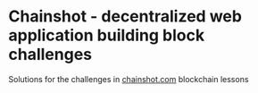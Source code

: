 # Chainshot - decentralized web application building block challenges  
 
Solutions for the challenges in [chainshot.com](https://www.chainshot.com/about) blockchain lessons  

  


